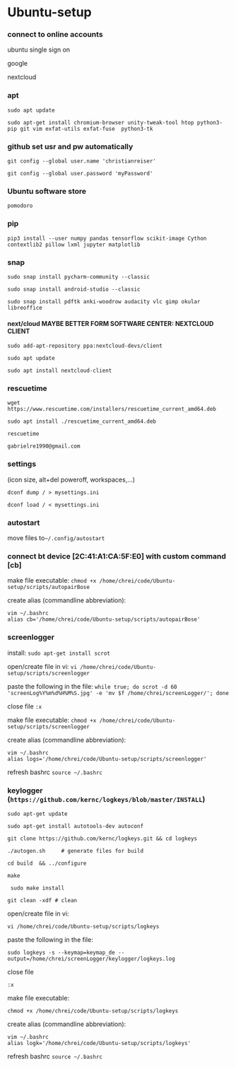 # Ubuntu-setup
### connect to online accounts
ubuntu single sign on

google

nextcloud


### apt
```sudo apt update```

```sudo apt-get install chromium-browser unity-tweak-tool htop python3-pip git vim exfat-utils exfat-fuse  python3-tk```

### github set usr and pw automatically
```git config --global user.name 'christianreiser'```

```git config --global user.password 'myPassword'```

### Ubuntu software store
```pomodoro```


### pip
```pip3 install --user numpy pandas tensorflow scikit-image Cython contextlib2 pillow lxml jupyter matplotlib```


### snap
```sudo snap install pycharm-community --classic```

```sudo snap install android-studio --classic```

```sudo snap install pdftk anki-woodrow audacity vlc gimp okular libreoffice```


#### next/cloud MAYBE BETTER FORM SOFTWARE CENTER: NEXTCLOUD CLIENT
```sudo add-apt-repository ppa:nextcloud-devs/client```

```sudo apt update```

```sudo apt install nextcloud-client```

### rescuetime
```wget https://www.rescuetime.com/installers/rescuetime_current_amd64.deb```

```sudo apt install ./rescuetime_current_amd64.deb```

```rescuetime```

```gabrielre1990@gmail.com```





### settings
(icon size, alt+del poweroff, workspaces,...)

```dconf dump / > mysettings.ini```

```dconf load / < mysettings.ini```

### autostart
move files to```~/.config/autostart```

### connect bt device [2C:41:A1:CA:5F:E0] with custom command [cb]
make file executable:
```chmod +x /home/chrei/code/Ubuntu-setup/scripts/autopairBose```

create alias (commandline abbreviation):
```
vim ~/.bashrc
alias cb='/home/chrei/code/Ubuntu-setup/scripts/autopairBose'
```

### screenlogger
install:
```sudo apt-get install scrot```

open/create file in vi:
```vi /home/chrei/code/Ubuntu-setup/scripts/screenlogger```

paste the following in the file:
```while true; do scrot -d 60 'screenLog%Y%m%d%H%M%S.jpg' -e 'mv $f /home/chrei/screenLogger/'; done```

close file
```:x```

make file executable:
```chmod +x /home/chrei/code/Ubuntu-setup/scripts/screenlogger```

create alias (commandline abbreviation):
```
vim ~/.bashrc
alias logs='/home/chrei/code/Ubuntu-setup/scripts/screenlogger'
```

refresh bashrc 
```source ~/.bashrc```


### keylogger (```https://github.com/kernc/logkeys/blob/master/INSTALL```)

```sudo apt-get update```

```sudo apt-get install autotools-dev autoconf```

```git clone https://github.com/kernc/logkeys.git && cd logkeys```

```./autogen.sh     # generate files for build```

```cd build  && ../configure```

```make```

``` sudo make install```

```git clean -xdf # clean```


open/create file in vi:

```vi /home/chrei/code/Ubuntu-setup/scripts/logkeys```


paste the following in the file:

```sudo logkeys -s --keymap=keymap_de --output=/home/chrei/screenLogger/keylogger/logkeys.log```


close file

```:x```


make file executable:

```chmod +x /home/chrei/code/Ubuntu-setup/scripts/logkeys```


create alias (commandline abbreviation):

```
vim ~/.bashrc
alias logk='/home/chrei/code/Ubuntu-setup/scripts/logkeys'
```

refresh bashrc 
```source ~/.bashrc```

